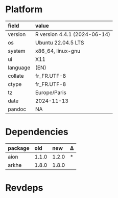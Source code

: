 # Platform

|field    |value                        |
|:--------|:----------------------------|
|version  |R version 4.4.1 (2024-06-14) |
|os       |Ubuntu 22.04.5 LTS           |
|system   |x86_64, linux-gnu            |
|ui       |X11                          |
|language |(EN)                         |
|collate  |fr_FR.UTF-8                  |
|ctype    |fr_FR.UTF-8                  |
|tz       |Europe/Paris                 |
|date     |2024-11-13                   |
|pandoc   |NA                           |

# Dependencies

|package |old   |new   |Δ  |
|:-------|:-----|:-----|:--|
|aion    |1.1.0 |1.2.0 |*  |
|arkhe   |1.8.0 |1.8.0 |   |

# Revdeps

